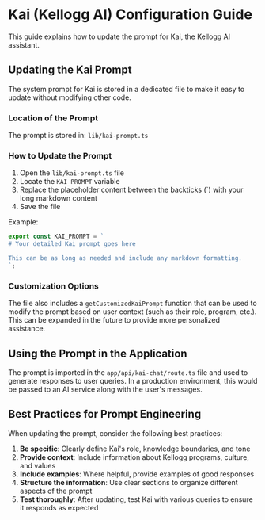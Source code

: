# Kai (Kellogg AI) Configuration Guide

This guide explains how to update the prompt for Kai, the Kellogg AI assistant.

## Updating the Kai Prompt

The system prompt for Kai is stored in a dedicated file to make it easy to update without modifying other code.

### Location of the Prompt

The prompt is stored in: `lib/kai-prompt.ts`

### How to Update the Prompt

1. Open the `lib/kai-prompt.ts` file
2. Locate the `KAI_PROMPT` variable
3. Replace the placeholder content between the backticks (`) with your long markdown content
4. Save the file

Example:

```typescript
export const KAI_PROMPT = `
# Your detailed Kai prompt goes here

This can be as long as needed and include any markdown formatting.
`;
```

### Customization Options

The file also includes a `getCustomizedKaiPrompt` function that can be used to modify the prompt based on user context (such as their role, program, etc.). This can be expanded in the future to provide more personalized assistance.

## Using the Prompt in the Application

The prompt is imported in the `app/api/kai-chat/route.ts` file and used to generate responses to user queries. In a production environment, this would be passed to an AI service along with the user's messages.

## Best Practices for Prompt Engineering

When updating the prompt, consider the following best practices:

1. **Be specific**: Clearly define Kai's role, knowledge boundaries, and tone
2. **Provide context**: Include information about Kellogg programs, culture, and values
3. **Include examples**: Where helpful, provide examples of good responses
4. **Structure the information**: Use clear sections to organize different aspects of the prompt
5. **Test thoroughly**: After updating, test Kai with various queries to ensure it responds as expected 